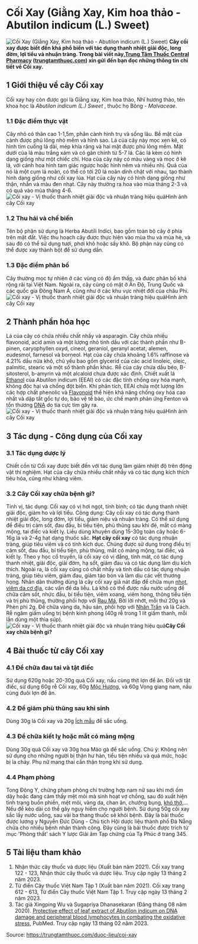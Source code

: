 # Cối Xay (Giằng Xay, Kim hoa thảo - Abutilon indicum (L.) Sweet)

![Cối Xay \(Giằng Xay, Kim hoa thảo - Abutilon indicum \(L.\) Sweet\)](https://trungtamthuoc.com/images/others/cay-coi-xay-0-6588.jpg)
**Cây cối xay được biết đến khá phổ biến với tác dụng thanh nhiệt giải độc, long đờm, lợi tiểu và nhuận tràng. Trong bài viết này,[Trung Tâm Thuốc Central Pharmacy](https://trungtamthuoc.com/ "Trung Tâm Thuốc Central Pharmacy") ([trungtamthuoc.com](https://trungtamthuoc.com/ "trungtamthuoc.com")) xin gửi đến bạn đọc những thông tin chi tiết về Cối xay.**
##  1 Giới thiệu về cây Cối xay
Cối xay hay còn được gọi là Giằng xay, Kim hoa thảo, Nhĩ hương thảo, tên khoa học là _Abutilon indicum (L.) Sweet_ , thuộc họ Bông - _Malvaceae_. 
### 1.1 Đặc điểm thực vật
Cây nhỏ có thân cao 1-1,5m, phân cành hình trụ và sống lâu. Bề mặt của cành được phủ lông nhỏ mềm và hình sao. Lá của cây này mọc xen kẽ, có hình tim cuống lá dài, mép khía răng và hai mặt được phủ lông mềm. Mặt dưới của lá màu trắng xám và có gân chính từ 5-7 lá. Các lá kèm có hình dạng giống như một chiếc chỉ. Hoa của cây này có màu vàng và mọc ở kẽ lá, với cánh hoa hình tam giác ngược hoặc hình nêm và nhiều nhị. Quả của nó là một cụm lá noãn, có thể có tới 20 lá noãn dính chặt với nhau, tạo thành hình dạng giống như cối xay lúa. Hạt của cây này có hình dạng giống như thận, nhẵn và màu đen nhạt. Cây này thường ra hoa vào mùa tháng 2-3 và có quả vào mùa tháng 4-6.
![Cối xay - Vị thuốc thanh nhiệt giải độc và nhuận tràng hiệu quả](https://trungtamthuoc.com/images/item/cay-coi-xay-2.jpg)Hình ảnh cây Cối xay
### 1.2 Thu hái và chế biến
Tên bộ phận sử dụng là Herba Abutili Indici, bao gồm toàn bộ cây ở phía trên mặt đất. Việc thu hoạch cây được thực hiện vào mùa thu và mùa hè, và sau đó có thể sử dụng tươi, phơi khô hoặc sấy khô. Bộ phận này cũng có thể được xay thành bột để sử dụng dần.
### 1.3 Đặc điểm phân bố
Cây thường mọc tự nhiên ở các vùng có độ ẩm thấp, và được phân bố khá rộng rãi tại Việt Nam. Ngoài ra, cây cũng có mặt ở Ấn Độ, Trung Quốc và các quốc gia Đông Nam Á, cũng như ở các khu vực nhiệt đới của châu Phi.
![Cối xay - Vị thuốc thanh nhiệt giải độc và nhuận tràng hiệu quả](https://trungtamthuoc.com/images/item/cay-coi-xay-1.jpg)Hình ảnh cây Cối xay
##  2 Thành phần hóa học
Lá của cây có chứa nhiều chất nhầy và asparagin. Cây chứa nhiều flavonoid, acid amin và một lượng nhỏ tinh dầu với các thành phần như B-pinen, caryophyllen oxyd, cineol, geraniol, geranyl acetat, alemen, eudesmol, farnesol và borneol. Hạt của cây chứa khoảng 1.6% raffinose và 4.21% dầu nửa khô, chủ yếu bao gồm glycerid của các acid linoleic, oleic, palmitic, stearic và một số thành phần khác. Rễ của cây chứa dầu béo, B-sitosterol, b-amyrin và một alcaloid chưa được xác định.
Chiết xuất lá [Ethanol](https://trungtamthuoc.com/hoat-chat/ethanol "Ethanol") của Abutilon indicum (EEAI) có các đặc tính chống oxy hóa mạnh, không độc hại và chống đột biến. Khi phân tích, EEAI chứa một lượng lớn các hợp chất phenolic và [Flavonoid](https://trungtamthuoc.com/hoat-chat/flavonoid "Flavonoid") thể hiện khả năng chống oxy hóa cao nhất và dập tắt gốc tự do, bảo vệ tế bào, ức chế mạnh phản ứng Fenton và tổn thương [DNA](https://trungtamthuoc.com/hoat-chat/dna "DNA") do tia cực tím gây ra.
![Cối xay - Vị thuốc thanh nhiệt giải độc và nhuận tràng hiệu quả](https://trungtamthuoc.com/images/item/cay-coi-xay-3.jpg)Hình ảnh cây Cối xay
##  3 Tác dụng - Công dụng của Cối xay
### 3.1 Tác dụng dược lý 
Chiết cồn từ Cối xay được biết đến với tác dụng làm giảm nhiệt độ trên động vật thí nghiệm. Hạt của cây chứa nhiều chất nhầy và có tác dụng kích thích tiêu hóa, cũng như kháng viêm.
### 3.2 Cây Cối xay chữa bệnh gì?
Tính vị, tác dụng: Cối xay có vị hơi ngọt, tính bình; có tác dụng thanh nhiệt giải độc, giảm ho và lợi tiểu. 
Công dụng: Cây cối xay có tác dụng thanh nhiệt giải độc, long đờm, lợi tiểu, giảm niệu và nhuận tràng. Có thể sử dụng để điều trị cảm sốt, đau đầu, bí tiểu tiện, phù thũng sau khi đẻ, mắt có màng mộng, tai điếc và kiết lỵ. Liều dùng khuyên dùng 15-30g toàn cây hoặc 6-16g lá và 2-4g hạt dạng thuốc sắc. **Hạt cây cối xay** có tác dụng nhuận tràng, giúp tiêu viêm và có tính kích dục. Chúng được sử dụng trong điều trị cảm sốt, đau đầu, bí tiểu tiện, phù thũng, mắt có màng mộng, tai điếc, và kiết lỵ.
Theo y học cổ truyền, lá cối xay có vị đắng, tính mát, có tác dụng thanh nhiệt, giải độc, giải đờm, hạ sốt, giảm đau và có tác dụng làm dịu kích thích. Ngoài ra, lá cối xay cũng có chất nhầy và tinh dầu có tác dụng nhuận tràng, giúp tiêu viêm, giảm đau, giảm táo bón và làm dịu các vết thương họng. Nhân dân thường dùng lá cây cối xay giã nát đắp để chữa mụn [nhọt](https://trungtamthuoc.com/bai-viet/nhot "nhọt"), [viêm da cơ địa](https://trungtamthuoc.com/bai-viet/viem-da-co-dia "viêm da cơ địa"), các vấn đề da liễu. 
Lá khô có thể được nấu nước uống để chữa cảm sốt, nhức đầu, bí tiểu tiện, viêm xoang, viêm họng, thông tiểu tiện và trị phù thũng, thường phối hợp với [Rau Má](https://trungtamthuoc.com/duoc-lieu/rau-ma-13 "Rau Má"), Bời lời nhớt, mỗi thứ 20g và Phèn phi 2g. 
Để chữa vàng da, hậu sản, phối hợp với [Nhân Trần](https://trungtamthuoc.com/duoc-lieu/nhan-tran-71 "Nhân Trần") và lá Cách. Rễ ngâm giấm uống trị bệnh kinh phong (40g rễ trong 1 lít giấm thanh, mỗi lần dùng một thìa súp).
![Cối xay - Vị thuốc thanh nhiệt giải độc và nhuận tràng hiệu quả](https://trungtamthuoc.com/images/item/cay-coi-xay-4.jpg)**Cây Cối xay chữa bệnh gì?**
##  4 Bài thuốc từ cây Cối xay
### 4.1 Để chữa đau tai và tật điếc
Sử dụng 620g hoặc 20-30g quả Cối xay, nấu cùng thịt lợn để ăn. Đối với tật điếc, sử dụng 60g rễ Cối xay, 60g [Mộc Hương](https://trungtamthuoc.com/duoc-lieu/moc-huong-38 "Mộc Hương"), và 60g Vọng giang nam, nấu cùng đuôi lợn để ăn.
### 4.2 Để giảm phù thũng sau khi sinh
Dùng 30g lá Cối xay và 20g [Ích mẫu](https://trungtamthuoc.com/duoc-lieu/ich-mau-38 "Ích mẫu") để sắc uống.
### 4.3 Để chữa kiết lỵ hoặc mắt có màng mộng
Dùng 30g quả Cối xay và 30g hoa Mào gà để sắc uống.
Chú ý: Không nên sử dụng cho những người bị thận hư hàn, tiểu tiện nhiều và quá mức, hoặc bị ỉa chảy. Phụ nữ mang thai cần thận trọng khi sử dụng.
### 4.4 Phạm phòng
Tong Đông Y, chứng phạm phòng chỉ trường hợp nam nữ sau khi mới ốm dậy hoặc đang cảm thấy mệt mỏi mà sinh hoạt vợ chồng, sau đó xuất hiện tình trạng buồn phiền, mệt mỏi, vàng da, chan ăn, chướng bụng, [khó thở](https://trungtamthuoc.com/bai-viet/huong-dan-chan-doan-va-xu-tri-tinh-trang-kho-tho "khó thở"),... Nếu để kéo dài có thể gây nguy hiểm cho người bệnh.
Sử dụng 50g cối xay sắc lấy nước uống, sau vài ba thang thuốc sẽ khỏi bệnh. Đây là bài thuốc được lương y Nguyễn Đức Dũng - Chủ tịch Hội dược liệu thành phố Đà Nẵng chữa cho nhiều bệnh nhân thành công. Đây cũng là bài thuốc được trích từ mục 'Phòng thất' sách Y lược Giải âm Tạp chứng của Tạ Phúc ở trang 345.
##  5 Tài liệu tham khảo
  1. Nhận thức cây thuốc và dược liệu (Xuất bản năm 2021). Cối xay trang 122 - 123, Nhận thức cây thuốc và dược liệu. Truy cập ngày 13 tháng 2 năm 2023.
  2. Từ điển Cây thuốc Việt Nam Tập 1 (Xuất bản năm 2021). Cối xay trang 612 - 613, Từ điển Cây thuốc Việt Nam Tập 1. Truy cập ngày 13 tháng 2 năm 2023.
  3. Tác giả Xingping Wu và Sugapriya Dhanasekaran (Đăng tháng 08 năm 2020). [Protective effect of leaf extract of Abutilon indicum on DNA damage and peripheral blood lymphocytes in combating the oxidative stress](https://www.ncbi.nlm.nih.gov/pmc/articles/PMC7414073/), PubMed. Truy cập ngày 13 tháng 02 năm 2023.




Source: https://trungtamthuoc.com/duoc-lieu/coi-xay